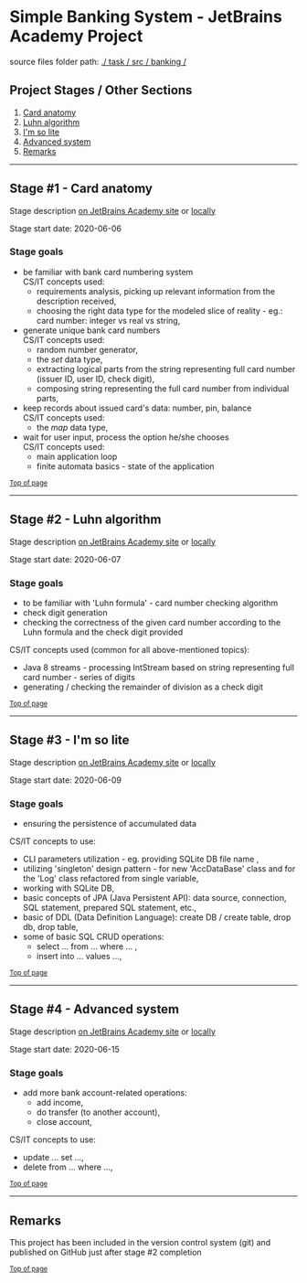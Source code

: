 <a name="pgtop"></a>

# Simple Banking System - JetBrains Academy Project

<a name="0"></a><a name="stages"></a>

source files folder path: [./ task / src / banking /](./task/src/banking/)

## Project Stages / Other Sections

1. [Card anatomy](#stage1)
2. [Luhn algorithm](#stage2)
3. [I'm so lite](#stage3)
4. [Advanced system](#stage4)
5. [Remarks](#remarks)

---

<a name="1"></a><a name="stage1"></a>

## Stage #1 - Card anatomy

Stage description [on JetBrains Academy site](https://hyperskill.org/projects/93/stages/515/implement) or [locally](./Card%20anatomy/task.html)

Stage start date: 2020-06-06

### Stage goals

* be familiar with bank card numbering system<br>CS/IT concepts used: 
  * requirements analysis, picking up relevant information from the description received,
  * choosing the right data type for the modeled slice of reality - eg.: card number: integer vs real vs string,
* generate unique bank card numbers<br>CS/IT concepts used: 
  * random number generator,
  * the _set_ data type, 
  * extracting logical parts from the string representing full card number (issuer ID,  user ID, check digit),
  * composing string representing the full card number from individual  parts,
* keep records about issued card's data: number, pin, balance<br>CS/IT concepts used: 
  * the _map_ data type,
* wait for user input, process the option he/she chooses<br>CS/IT concepts used:
  * main application  loop
  * finite automata basics - state of the application

<sub>[Top of page](#pgtop)<sub>

---

<a name="2"></a><a name="stage2"></a>

## Stage #2 - Luhn algorithm

Stage description [on JetBrains Academy site](https://hyperskill.org/projects/93/stages/516/implement) or [locally](./Luhn%20algorithm/task.html)

Stage start date: 2020-06-07

### Stage goals

* to be familiar with 'Luhn formula' - card number checking algorithm
* check digit generation
* checking the correctness of the given card number according to the Luhn formula and the check digit provided

CS/IT concepts used (common for all above-mentioned topics):

* Java 8 streams - processing IntStream based on string representing full card number - series of digits 
* generating / checking the remainder of division as a check digit

<sub>[Top of page](#pgtop)<sub>

---

<a name="3"></a><a name="stage3"></a>

## Stage #3 - I'm so lite

Stage description [on JetBrains Academy site](https://hyperskill.org/projects/93/stages/517/implement) or [locally](./I'm%20so%20lite/task.html)

Stage start date: 2020-06-09

### Stage goals

* ensuring the persistence of accumulated data

CS/IT concepts to use:

* CLI parameters utilization - eg. providing SQLite DB file name ,
* utilizing 'singleton' design  pattern - for new 'AccDataBase' class and for the 'Log' class refactored from single variable,
* working with SQLite DB,
* basic concepts of JPA (Java Persistent API): data source, connection, SQL statement,  prepared SQL statement, etc.,
* basic of DDL (Data Definition Language): create DB / create table, drop db, drop table,
* some of basic SQL CRUD operations: 
  * select ... from ... where ... , 
  * insert into ... values ..., 

<sub>[Top of page](#pgtop)<sub>

---

<a name="4"></a><a name="stage4"></a>

## Stage #4 - Advanced system

Stage description [on JetBrains Academy site](https://hyperskill.org/projects/93/stages/518/implement) or [locally](./Advanced%20system/task.html)

Stage start date: 2020-06-15

### Stage goals

* add more bank account-related operations: 
  * add income,
  * do transfer (to another account),
  * close account,

CS/IT concepts to use:

* update ... set ...,
* delete from ... where ...,

<sub>[Top of page](#pgtop)<sub>

---

<a name="5"></a><a name="remarks"></a>

## Remarks

This project has been included in the version control system (git) and published on GitHub just after stage #2 completion



<sub>[Top of page](#pgtop)<sub>